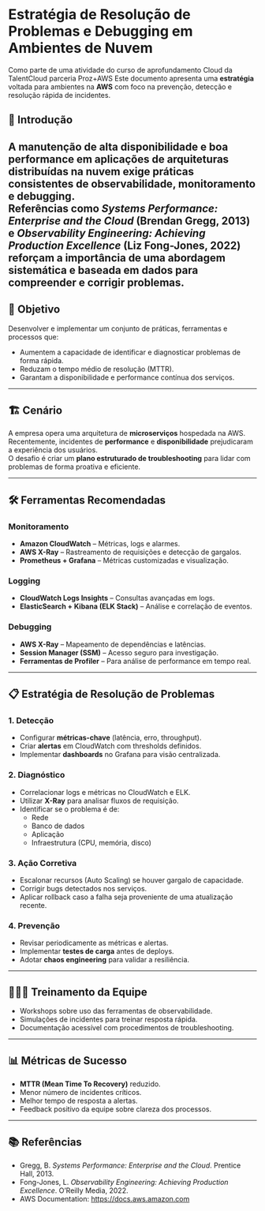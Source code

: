 # Estratégia de Resolução de Problemas e Debugging em Ambientes de Nuvem

Como parte de uma atividade do curso de aprofundamento Cloud da TalentCloud parceria Proz+AWS
Este documento apresenta uma **estratégia** voltada para ambientes na **AWS** com foco na prevenção, detecção e resolução rápida de incidentes.

## 📌 Introdução

A manutenção de alta disponibilidade e boa performance em aplicações de **arquiteturas distribuídas** na nuvem exige práticas consistentes de **observabilidade**, **monitoramento** e **debugging**.  
Referências como *Systems Performance: Enterprise and the Cloud* (Brendan Gregg, 2013) e *Observability Engineering: Achieving Production Excellence* (Liz Fong-Jones, 2022) reforçam a importância de uma abordagem sistemática e baseada em dados para compreender e corrigir problemas.
---

## 🎯 Objetivo

Desenvolver e implementar um conjunto de práticas, ferramentas e processos que:

- Aumentem a capacidade de identificar e diagnosticar problemas de forma rápida.
- Reduzam o tempo médio de resolução (MTTR).
- Garantam a disponibilidade e performance contínua dos serviços.

---

## 🏗 Cenário

A empresa opera uma arquitetura de **microserviços** hospedada na AWS.  
Recentemente, incidentes de **performance** e **disponibilidade** prejudicaram a experiência dos usuários.  
O desafio é criar um **plano estruturado de troubleshooting** para lidar com problemas de forma proativa e eficiente.

---

## 🛠 Ferramentas Recomendadas

### **Monitoramento**

- **Amazon CloudWatch** – Métricas, logs e alarmes.
- **AWS X-Ray** – Rastreamento de requisições e detecção de gargalos.
- **Prometheus + Grafana** – Métricas customizadas e visualização.

### **Logging**

- **CloudWatch Logs Insights** – Consultas avançadas em logs.
- **ElasticSearch + Kibana (ELK Stack)** – Análise e correlação de eventos.

### **Debugging**

- **AWS X-Ray** – Mapeamento de dependências e latências.
- **Session Manager (SSM)** – Acesso seguro para investigação.
- **Ferramentas de Profiler** – Para análise de performance em tempo real.

---

## 📋 Estratégia de Resolução de Problemas

### 1. **Detecção**

- Configurar **métricas-chave** (latência, erro, throughput).
- Criar **alertas** em CloudWatch com thresholds definidos.
- Implementar **dashboards** no Grafana para visão centralizada.

### 2. **Diagnóstico**

- Correlacionar logs e métricas no CloudWatch e ELK.
- Utilizar **X-Ray** para analisar fluxos de requisição.
- Identificar se o problema é de:
  - Rede
  - Banco de dados
  - Aplicação
  - Infraestrutura (CPU, memória, disco)

### 3. **Ação Corretiva**

- Escalonar recursos (Auto Scaling) se houver gargalo de capacidade.
- Corrigir bugs detectados nos serviços.
- Aplicar rollback caso a falha seja proveniente de uma atualização recente.

### 4. **Prevenção**

- Revisar periodicamente as métricas e alertas.
- Implementar **testes de carga** antes de deploys.
- Adotar **chaos engineering** para validar a resiliência.

---

## 🧑‍🤝‍🧑 Treinamento da Equipe

- Workshops sobre uso das ferramentas de observabilidade.
- Simulações de incidentes para treinar resposta rápida.
- Documentação acessível com procedimentos de troubleshooting.

---

## 📊 Métricas de Sucesso

- **MTTR (Mean Time To Recovery)** reduzido.
- Menor número de incidentes críticos.
- Melhor tempo de resposta a alertas.
- Feedback positivo da equipe sobre clareza dos processos.

---

## 📚 Referências

- Gregg, B. *Systems Performance: Enterprise and the Cloud*. Prentice Hall, 2013.
- Fong-Jones, L. *Observability Engineering: Achieving Production Excellence*. O’Reilly Media, 2022.
- AWS Documentation: https://docs.aws.amazon.com
